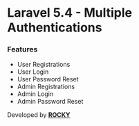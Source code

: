 <h1>Laravel 5.4 - Multiple Authentications</h1>

<h3>Features</h3>
<ul>
  <li>User Registrations</li>
  <li>User Login</li>
  <li>User Password Reset</li>
  <li>Admin Registrations</li>
  <li>Admin Login</li>
  <li>Admin Password Reset</li>
</ul>

Developed by <strong><a href="https://www.facebook.com/airocky88">ROCKY</a></strong>
